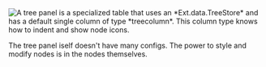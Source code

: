<img src="resources/images/trees/TreePanelUML.png" style="float: left;">
A tree panel is a specialized table that uses an *Ext.data.TreeStore* and has a 
default single column of type *treecolumn*. This column type knows how to indent 
and show node icons.

The tree panel iself doesn't have many configs. The power to style and modify nodes is in the 
nodes themselves.